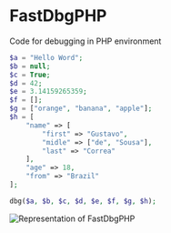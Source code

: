 # FastDbgPHP
Code for debugging in PHP environment

```php
$a = "Hello Word";
$b = null;
$c = True;
$d = 42;
$e = 3.14159265359;
$f = [];
$g = ["orange", "banana", "apple"];
$h = [
    "name" => [
        "first" => "Gustavo",
        "midle" => ["de", "Sousa"],
        "last" => "Correa"
    ],
    "age" => 18,
    "from" => "Brazil"
];

dbg($a, $b, $c, $d, $e, $f, $g, $h);
```

![Representation of FastDbgPHP](https://github.com/LePampim/FastDbgPHP/assets/71104962/cc5f35a9-599b-4e41-9bd2-f4308d026aaf)
